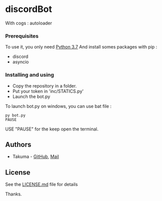 # discordBot
 With cogs : autoloader

### Prerequisites

To use it, you only need [Python 3.7](https://www.python.org/)
And install somes packages with pip :
 * discord
 * asyncio

### Installing and using

* Copy the repository in a folder.
* Put your token in 'inc/STATICS.py'
* Launch the bot.py 

To launch bot.py on windows, you can use bat file :
```
py bot.py
PAUSE
```
USE "PAUSE" for the keep open the terminal.


## Authors

* Takuma - [GitHub](https://github.com/devTakuma), [Mail](mailto:work.takuma@gmail.com)

## License

See the [LICENSE.md](LICENSE.md) file for details

Thanks.
